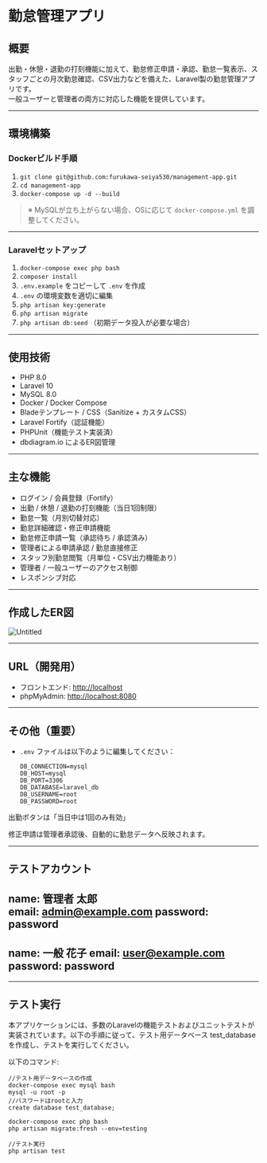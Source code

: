 # 勤怠管理アプリ

## 概要

出勤・休憩・退勤の打刻機能に加えて、勤怠修正申請・承認、勤怠一覧表示、スタッフごとの月次勤怠確認、CSV出力などを備えた、Laravel製の勤怠管理アプリです。  
一般ユーザーと管理者の両方に対応した機能を提供しています。

---

## 環境構築

### Dockerビルド手順

1. `git clone git@github.com:furukawa-seiya530/management-app.git`
2. `cd management-app`
3. `docker-compose up -d --build`

> ※ MySQLが立ち上がらない場合、OSに応じて `docker-compose.yml` を調整してください。

---

### Laravelセットアップ

1. `docker-compose exec php bash`
2. `composer install`
3. `.env.example` をコピーして `.env` を作成
4. `.env` の環境変数を適切に編集
5. `php artisan key:generate`
6. `php artisan migrate`
7. `php artisan db:seed` （初期データ投入が必要な場合）

---

## 使用技術

- PHP 8.0  
- Laravel 10  
- MySQL 8.0  
- Docker / Docker Compose  
- Bladeテンプレート / CSS（Sanitize + カスタムCSS）  
- Laravel Fortify（認証機能）  
- PHPUnit（機能テスト実装済）  
- dbdiagram.io によるER図管理

---

## 主な機能

- ログイン / 会員登録（Fortify）
- 出勤 / 休憩 / 退勤の打刻機能（当日1回制限）
- 勤怠一覧（月別切替対応）
- 勤怠詳細確認・修正申請機能
- 勤怠修正申請一覧（承認待ち / 承認済み）
- 管理者による申請承認 / 勤怠直接修正
- スタッフ別勤怠閲覧（月単位・CSV出力機能あり）
- 管理者 / 一般ユーザーのアクセス制御
- レスポンシブ対応

---

## 作成したER図

![Untitled](https://github.com/user-attachments/assets/26b14902-ecff-4c4e-850a-c98ea8fc8b66)

---

## URL（開発用）

- フロントエンド: [http://localhost](http://localhost)  
- phpMyAdmin: [http://localhost:8080](http://localhost:8080)

---

## その他（重要）

- `.env` ファイルは以下のように編集してください：

  ```env
  DB_CONNECTION=mysql
  DB_HOST=mysql
  DB_PORT=3306
  DB_DATABASE=laravel_db
  DB_USERNAME=root
  DB_PASSWORD=root
出勤ボタンは「当日中は1回のみ有効」

修正申請は管理者承認後、自動的に勤怠データへ反映されます。

---

## テストアカウント
name: 管理者 太郎  
email: admin@example.com 
password: password  
-------------------------
name: 一般 花子
email: user@example.com 
password: password  
-------------------------

---

## テスト実行
本アプリケーションには、多数のLaravelの機能テストおよびユニットテストが実装されています。以下の手順に従って、テスト用データベース test_database を作成し、テストを実行してください。

以下のコマンド:  
```
//テスト用データベースの作成
docker-compose exec mysql bash
mysql -u root -p
//パスワードはrootと入力
create database test_database;

docker-compose exec php bash
php artisan migrate:fresh --env=testing

//テスト実行
php artisan test
